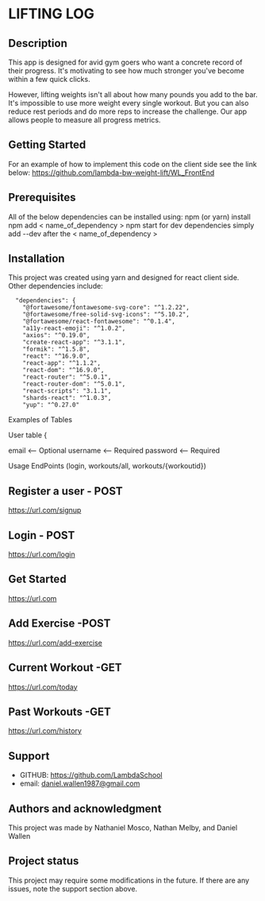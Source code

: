 # LIFTING LOG

## Description

This app is designed for avid gym goers who want a concrete record of their progress. It's motivating to see how much stronger you've become within a few quick clicks. 

However, lifting weights isn't all about how many pounds you add to the bar. It's impossible to use more weight every single workout. But you can also reduce rest periods and do more reps to increase the challenge. Our app allows people to measure all progress metrics.

## Getting Started
For an example of how to implement this code on the client side see the link below: 
https://github.com/lambda-bw-weight-lift/WL_FrontEnd


## Prerequisites
All of the below dependencies can be installed using:
npm (or yarn) install
npm add < name_of_dependency >
npm start
for dev dependencies simply add --dev after the < name_of_dependency >

## Installation
This project was created using yarn and designed for react client side. Other dependencies include:
```
  "dependencies": {
    "@fortawesome/fontawesome-svg-core": "^1.2.22",
    "@fortawesome/free-solid-svg-icons": "^5.10.2",
    "@fortawesome/react-fontawesome": "^0.1.4",
    "a11y-react-emoji": "^1.0.2",
    "axios": "^0.19.0",
    "create-react-app": "^3.1.1",
    "formik": "^1.5.8",
    "react": "^16.9.0",
    "react-app": "^1.1.2",
    "react-dom": "^16.9.0",
    "react-router": "^5.0.1",
    "react-router-dom": "^5.0.1",
    "react-scripts": "3.1.1",
    "shards-react": "^1.0.3",
    "yup": "^0.27.0"
```

Examples of Tables

User table {

email <-- Optional
username <-- Required
password <-- Required 

Usage
EndPoints (login, workouts/all, workouts/{workoutid})

## Register a user - POST

https://url.com/signup

## Login - POST

https://url.com/login

## Get Started 

https://url.com

## Add Exercise -POST

https://url.com/add-exercise

## Current Workout -GET

https://url.com/today

## Past Workouts -GET

https://url.com/history

## Support
- GITHUB: https://github.com/LambdaSchool 
- email: daniel.wallen1987@gmail.com

## Authors and acknowledgment
This project was made by Nathaniel Mosco, Nathan Melby, and Daniel Wallen

## Project status
This project may require some modifications in the future. If there are any issues, note the support section above.   
